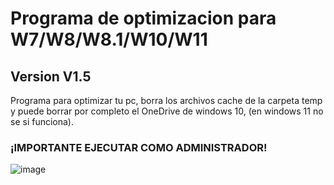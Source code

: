 <h1>Programa de optimizacion para W7/W8/W8.1/W10/W11</h1>
<h2>Version V1.5</h2>

<p>Programa para optimizar tu pc, borra los archivos cache de la carpeta temp y puede borrar por completo el OneDrive de windows 10, (en windows 11 no se si funciona).</p>

<h3><b>¡IMPORTANTE EJECUTAR COMO ADMINISTRADOR!</b></h3

![image](https://user-images.githubusercontent.com/66468335/155170061-d3a9626f-f7a5-4ed7-8c92-f5655eca59ea.png)


